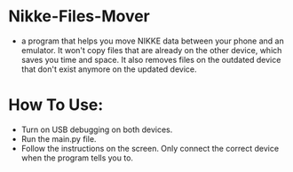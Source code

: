 # Nikke-Files-Mover 
- a program that helps you move NIKKE data between your phone and an emulator. It won't copy files that are already on the other device, which saves you time and space.
It also removes files on the outdated device that don't exist anymore on the updated device.
# How To Use:
- Turn on USB debugging on both devices.
- Run the main.py file.
- Follow the instructions on the screen. Only connect the correct device when the program tells you to.
